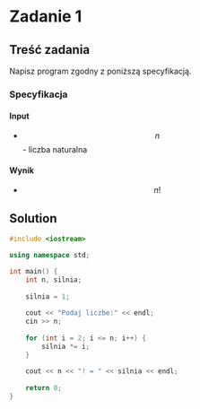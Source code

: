 # Zadanie 1

## Treść zadania

Napisz program zgodny z poniższą specyfikacją.

### Specyfikacja

#### Input

* $$n$$ - liczba naturalna

#### Wynik

* $$n!$$ 

## Solution

```cpp
#include <iostream>

using namespace std;

int main() {
    int n, silnia;
    
    silnia = 1;
    
    cout << "Podaj liczbe:" << endl;
    cin >> n;
    
    for (int i = 2; i <= n; i++) {
        silnia *= i;
    }
    
    cout << n << "! = " << silnia << endl;
    
    return 0;
}
```
